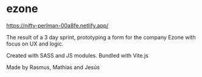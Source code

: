 # ezone

https://nifty-perlman-00a8fe.netlify.app/

The result of a 3 day sprint, prototyping a form for the company Ezone with focus on UX and logic.

Created with SASS and JS modules. Bundled with Vite.js

Made by Rasmus, Mathias and Jesús
